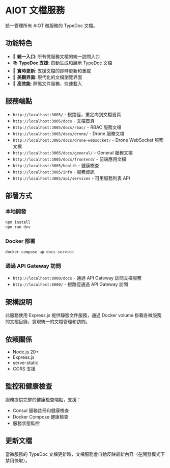 # AIOT 文檔服務

統一管理所有 AIOT 微服務的 TypeDoc 文檔。

## 功能特色

- 🎯 **統一入口**: 所有微服務文檔的統一訪問入口
- 📚 **TypeDoc 支援**: 自動生成和展示 TypeDoc 文檔 
- 🔄 **實時更新**: 支援文檔的即時更新和重載
- 🎨 **美觀界面**: 現代化的文檔瀏覽界面
- 🚀 **高效能**: 靜態文件服務，快速載入

## 服務端點

- `http://localhost:3005/` - 根路徑，重定向到文檔首頁
- `http://localhost:3005/docs` - 文檔首頁
- `http://localhost:3005/docs/rbac/` - RBAC 服務文檔
- `http://localhost:3005/docs/drone/` - Drone 服務文檔
- `http://localhost:3005/docs/drone-websocket/` - Drone WebSocket 服務文檔
- `http://localhost:3005/docs/general/` - General 服務文檔
- `http://localhost:3005/docs/frontend/` - 前端應用文檔
- `http://localhost:3005/health` - 健康檢查
- `http://localhost:3005/info` - 服務資訊
- `http://localhost:3005/api/services` - 可用服務列表 API

## 部署方式

### 本地開發
```bash
npm install
npm run dev
```

### Docker 部署
```bash
docker-compose up docs-service
```

### 通過 API Gateway 訪問
- `http://localhost:8000/docs` - 通過 API Gateway 訪問文檔服務
- `http://localhost:8000/` - 根路徑通過 API Gateway 訪問

## 架構說明

此服務使用 Express.js 提供靜態文件服務，通過 Docker volume 掛載各微服務的文檔目錄，實現統一的文檔管理和訪問。

## 依賴關係

- Node.js 20+
- Express.js
- serve-static
- CORS 支援

## 監控和健康檢查

服務提供完整的健康檢查端點，支援：
- Consul 服務註冊和健康檢查
- Docker Compose 健康檢查
- 服務狀態監控

## 更新文檔

當微服務的 TypeDoc 文檔更新時，文檔服務會自動反映最新內容（在開發模式下禁用快取）。